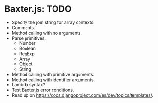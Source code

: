 # Baxter.js: TODO

* Specify the join string for array contexts.
* Comments.
* Method calling with no arguments.
* Parse primitives.
  * Number
  * Boolean
  * RegExp
  * Array
  * Object
  * String
* Method calling with primitive arguments.
* Method calling with identifier arguments.
* Lambda syntax?
* Test Baxter.js error conditions.
* Read up on https://docs.djangoproject.com/en/dev/topics/templates/.
